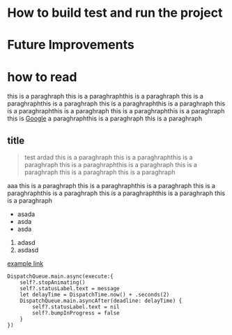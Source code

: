 [1]: http://google.com/ "Google"
[2]: http://search.yahoo.com/  "Yahoo Search"
[3]: http://search.msn.com/    "MSN Search"


How to build test and run the project
=



Future Improvements
=

	

how to read
=
this is a paraghraph this is a paraghraphthis is a paraghraph this is a paraghraphthis is a paraghraph this is a paraghraphthis is a paraghraph this is a paraghraphthis is a paraghraph this is a paraghraphthis is a paraghraph this is [Google][1] a paraghraphthis is a paraghraph this is a paraghraph


title
----
 
> test ardad this is a paraghraph this is a paraghraphthis is a paraghraph this is a paraghraphthis is a paraghraph this is a paraghraph
this is a paraghraph this is a paraghraph


aaa this is a paraghraph this is a paraghraphthis is a paraghraph this is a paraghraphthis is a paraghraph this is a paraghraphthis is a paraghraph this is a paraghraph

* asada
* asda
* asda

1. adasd
2. asdasd

[example link](http://example.com/)



	DispatchQueue.main.async(execute:{
		self?.stopAnimating()
		self?.statusLabel.text = message
		let delayTime = DispatchTime.now() + .seconds(2)
		DispatchQueue.main.asyncAfter(deadline: delayTime) {
		    self?.statusLabel.text = nil
		    self?.bumpInProgress = false
		}
	})
            
        



